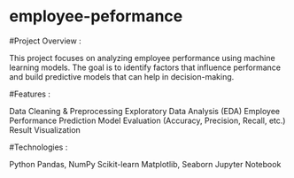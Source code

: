 # employee-peformance

#Project Overview :

This project focuses on analyzing employee performance using machine learning models. The goal is to identify factors that influence performance and build predictive models that can help in decision-making.

#Features :

Data Cleaning & Preprocessing
Exploratory Data Analysis (EDA)
Employee Performance Prediction
Model Evaluation (Accuracy, Precision, Recall, etc.)
Result Visualization

#Technologies :

Python
Pandas, NumPy
Scikit-learn
Matplotlib, Seaborn
Jupyter Notebook
